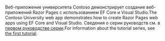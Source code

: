 <span data-ttu-id="74980-101">Веб-приложение университета Contoso демонстрирует создание веб-приложений Razor Pages с использованием EF Core и Visual Studio.</span><span class="sxs-lookup"><span data-stu-id="74980-101">The Contoso University web app demonstrates how to create Razor Pages web apps using EF Core and Visual Studio.</span></span> <span data-ttu-id="74980-102">Сведения о серии руководств см. в [первом руководстве серии](xref:data/ef-rp/intro).</span><span class="sxs-lookup"><span data-stu-id="74980-102">For information about the tutorial series, see [the first tutorial](xref:data/ef-rp/intro).</span></span>
